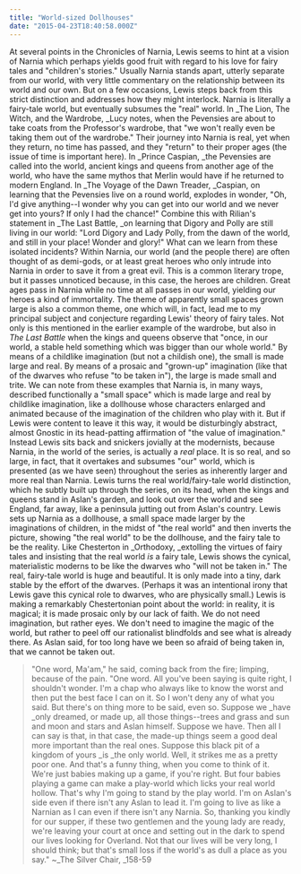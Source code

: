 ```yaml
---
title: "World-sized Dollhouses"
date: "2015-04-23T18:40:58.000Z"
---
```

At several points in the Chronicles of Narnia, Lewis seems to hint at a vision of Narnia which perhaps yields good fruit with regard to his love for fairy tales and "children's stories."  Usually Narnia stands apart, utterly separate from our world, with very little commentary on the relationship between its world and our own.  But on a few occasions, Lewis steps back from this strict distinction and addresses how they might interlock.  Narnia is literally a fairy-tale world, but eventually subsumes the "real" world. In _The Lion, The Witch, and the Wardrobe, _Lucy notes, when the Pevensies are about to take coats from the Professor's wardrobe, that "we won't really even be taking them out of the wardrobe."  Their journey into Narnia is real, yet when they return, no time has passed, and they "return" to their proper ages (the issue of time is important here).  In _Prince Caspian, _the Pevensies are called into the world, ancient kings and queens from another age of the world, who have the same mythos that Merlin would have if he returned to modern England. In _The Voyage of the Dawn Treader, _Caspian, on learning that the Pevensies live on a round world, explodes in wonder, "Oh, I'd give anything--I wonder why you can get into our world and we never get into yours?  If only I had the chance!"  Combine this with Rilian's statement in _The Last Battle, _on learning that Digory and Polly are still living in our world: "Lord Digory and Lady Polly, from the dawn of the world, and still in your place!  Wonder and glory!" What can we learn from these isolated incidents?  Within Narnia, our world (and the people there) are often thought of as demi-gods, or at least great heroes who only intrude into Narnia in order to save it from a great evil.  This is a common literary trope, but it passes unnoticed because, in this case, the heroes are children.  Great ages pass in Narnia while no time at all passes in our world, yielding our heroes a kind of immortality. The theme of apparently small spaces grown large is also a common theme, one which will, in fact, lead me to my principal subject and conjecture regarding Lewis' theory of fairy tales.  Not only is this mentioned in the earlier example of the wardrobe, but also in _The Last Battle_ when the kings and queens observe that "once, in our world, a stable held something which was bigger than our whole world."  By means of a childlike imagination (but not a childish one), the small is made large and real.  By means of a prosaic and "grown-up" imagination (like that of the dwarves who refuse "to be taken in"), the large is made small and trite. We can note from these examples that Narnia is, in many ways, described functionally a "small space" which is made large and real by childlike imagination, like a dollhouse whose characters enlarged and animated because of the imagination of the children who play with it.  But if Lewis were content to leave it this way, it would be disturbingly abstract, almost Gnostic in its head-patting affirmation of "the value of imagination."  Instead Lewis sits back and snickers jovially at the modernists, because Narnia, in the world of the series, is actually a _real_ place.  It is so real, and so large, in fact, that it overtakes and subsumes "our" world, which is presented (as we have seen) throughout the series as inherently larger and more real than Narnia.  Lewis turns the real world/fairy-tale world distinction, which he subtly built up through the series, on its head, when the kings and queens stand in Aslan's garden, and look out over the world and see England, far away, like a peninsula jutting out from Aslan's country. Lewis sets up Narnia as a dollhouse, a small space made larger by the imaginations of children, in the midst of "the real world" and then inverts the picture, showing "the real world" to be the dollhouse, and the fairy tale to be the reality.  Like Chesterton in _Orthodoxy, _extolling the virtues of fairy tales and insisting that the real world _is_ a fairy tale, Lewis shows the cynical, materialistic moderns to be like the dwarves who "will not be taken in."  The real, fairy-tale world is huge and beautiful.  It is only made into a tiny, dark stable by the effort of the dwarves.  (Perhaps it was an intentional irony that Lewis gave this cynical role to dwarves, who are physically small.)  Lewis is making a remarkably Chestertonian point about the world: in reality, it is magical; it is made prosaic only by our lack of faith.  We do not need imagination, but rather eyes.  We don't need to imagine the magic of the world, but rather to peel off our rationalist blindfolds and see what is already there.  As Aslan said, for too long have we been so afraid of being taken in, that we cannot be taken out.

> "One word, Ma'am," he said, coming back from the fire; limping, because of the pain.  "One word.  All you've been saying is quite right, I shouldn't wonder.  I'm a chap who always like to know the worst and then put the best face I can on it.  So I won't deny any of what you said.  But there's on thing more to be said, even so.  Suppose we _have _only dreamed, or made up, all those things--trees and grass and sun and moon and stars and Aslan himself.  Suppose we have.  Then all I can say is that, in that case, the made-up things seem a good deal more important than the real ones.  Suppose this black pit of a kingdom of yours _is _the only world.  Well, it strikes me as a pretty poor one.  And that's a funny thing, when you come to think of it.  We're just babies making up a game, if you're right.  But four babies playing a game can make a play-world which licks your real world hollow.  That's why I'm going to stand by the play world.  I'm on Aslan's side even if there isn't any Aslan to lead it.  I'm going to live as like a Narnian as I can even if there isn't any Narnia.  So, thanking you kindly for our supper, if these two gentlemen and the young lady are ready, we're leaving your court at once and setting out in the dark to spend our lives looking for Overland.  Not that our lives will be very long, I should think; but that's small loss if the world's as dull a place as you say." ~_The Silver Chair, _158-59